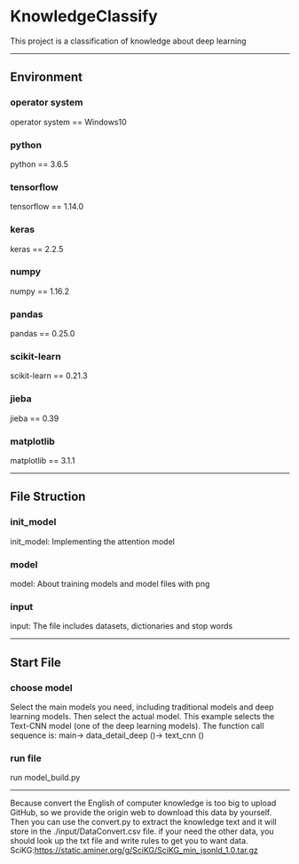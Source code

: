 # KnowledgeClassify
This project is a classification of knowledge about deep learning
*****************************************************************
## Environment
### operator system
operator system == Windows10
### python
python == 3.6.5
### tensorflow
tensorflow == 1.14.0
### keras
keras == 2.2.5
### numpy
numpy == 1.16.2
### pandas
pandas == 0.25.0
### scikit-learn
scikit-learn == 0.21.3
### jieba
jieba == 0.39
### matplotlib
matplotlib == 3.1.1
*****************************************************************
## File Struction
### init_model
init_model: Implementing the attention model
### model
model: About training models and model files with png
### input
input: The file includes datasets, dictionaries and stop words
*****************************************************************
## Start File
### choose model
Select the main models you need, including traditional models and deep learning models. Then select the actual model. This example selects the Text-CNN model (one of the deep learning models). The function call sequence is: main-> data_detail_deep ()-> text_cnn ()
### run file
run model_build.py
*****************************************************************
Because convert the English of computer knowledge is too big to upload GitHub, so we provide the origin web to download this data by yourself. Then you can use the convert.py to extract the knowledge text and it will store in the ./input/DataConvert.csv file. if your need the other data, you should look up the txt file and write rules to get you to want data.
SciKG:https://static.aminer.org/g/SciKG/SciKG_min_jsonld_1.0.tar.gz
